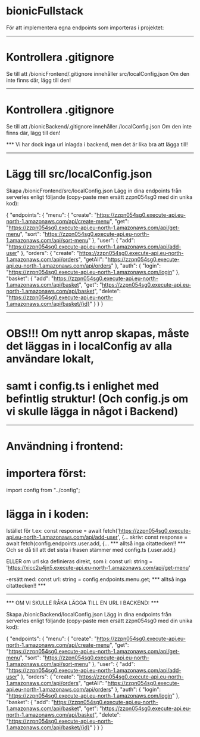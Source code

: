 # bionicFullstack

För att implementera egna endpoints som importeras i projektet:

------------------------------------
# Kontrollera .gitignore

Se till att /bionicFrontend/.gitignore innehåller src/localConfig.json
Om den inte finns där, lägg till den!

------------------------------------

# Kontrollera .gitignore
Se till att /bionicBackend/.gitignore innehåller /localConfig.json
Om den inte finns där, lägg till den!

*** Vi har dock inga url inlagda i backend, men det är lika bra att lägga till!

------------------------------------
# Lägg till src/localConfig.json

Skapa /bionicFrontend/src/localConfig.json
Lägg in dina endpoints från serverles enligt följande (copy-paste men ersätt zzpn054sg0 med din unika kod):

{
    "endpoints": {
      "menu": {
        "create": "https://zzpn054sg0.execute-api.eu-north-1.amazonaws.com/api/create-menu",
        "get": "https://zzpn054sg0.execute-api.eu-north-1.amazonaws.com/api/get-menu",
        "sort": "https://zzpn054sg0.execute-api.eu-north-1.amazonaws.com/api/sort-menu"
      },
      "user": {
        "add": "https://zzpn054sg0.execute-api.eu-north-1.amazonaws.com/api/add-user"
      },
      "orders": {
        "create": "https://zzpn054sg0.execute-api.eu-north-1.amazonaws.com/api/orders",
        "getAll": "https://zzpn054sg0.execute-api.eu-north-1.amazonaws.com/api/orders"
      },
      "auth": {
        "login": "https://zzpn054sg0.execute-api.eu-north-1.amazonaws.com/login"
      },
      "basket": {
        "add": "https://zzpn054sg0.execute-api.eu-north-1.amazonaws.com/api/basket",
        "get": "https://zzpn054sg0.execute-api.eu-north-1.amazonaws.com/api/basket",
        "delete": "https://zzpn054sg0.execute-api.eu-north-1.amazonaws.com/api/basket/{id}"
      }
    }
  }

------------------------------------

#  OBS!!!  Om nytt anrop skapas, måste det läggas in i localConfig av alla användare lokalt, 
#  samt i  config.ts i enlighet med befintlig struktur! (Och config.js om vi skulle lägga in något i Backend)

------------------------------------

# Användning i frontend:

# importera först:

import config from "../config";


# lägga in i koden:
Istället för t.ex:
const response = await fetch('https://zzpn054sg0.execute-api.eu-north-1.amazonaws.com/api/add-user', {...
skriv: 
const response = await fetch(config.endpoints.user.add, {...           *** alltså inga citattecken!! ***
Och se då till att det sista i frasen stämmer med config.ts (.user.add,)

ELLER om url ska definieras direkt, som i: 
const url: string = 'https://xicc2u4jn5.execute-api.eu-north-1.amazonaws.com/api/get-menu'

-ersätt med:
const url: string = config.endpoints.menu.get;       *** alltså inga citattecken!! ***

------------------------------------
*** OM VI SKULLE RÅKA LÄGGA TILL EN URL I BACKEND: ***

Skapa /bionicBackend/localConfig.json
Lägg in dina endpoints från serverles enligt följande (copy-paste men ersätt zzpn054sg0 med din unika kod):

{
    "endpoints": {
      "menu": {
        "create": "https://zzpn054sg0.execute-api.eu-north-1.amazonaws.com/api/create-menu",
        "get": "https://zzpn054sg0.execute-api.eu-north-1.amazonaws.com/api/get-menu",
        "sort": "https://zzpn054sg0.execute-api.eu-north-1.amazonaws.com/api/sort-menu"
      },
      "user": {
        "add": "https://zzpn054sg0.execute-api.eu-north-1.amazonaws.com/api/add-user"
      },
      "orders": {
        "create": "https://zzpn054sg0.execute-api.eu-north-1.amazonaws.com/api/orders",
        "getAll": "https://zzpn054sg0.execute-api.eu-north-1.amazonaws.com/api/orders"
      },
      "auth": {
        "login": "https://zzpn054sg0.execute-api.eu-north-1.amazonaws.com/login"
      },
      "basket": {
        "add": "https://zzpn054sg0.execute-api.eu-north-1.amazonaws.com/api/basket",
        "get": "https://zzpn054sg0.execute-api.eu-north-1.amazonaws.com/api/basket",
        "delete": "https://zzpn054sg0.execute-api.eu-north-1.amazonaws.com/api/basket/{id}"
      }
    }
  }